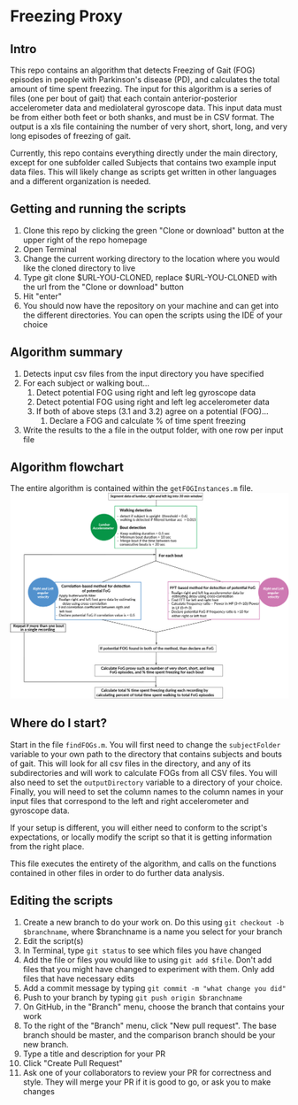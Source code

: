 # Freezing Proxy

## Intro
This repo contains an algorithm that detects Freezing of Gait (FOG) episodes in people with Parkinson's disease (PD), and calculates the total amount of time spent freezing. The input for this algorithm is a series of files (one per bout of gait) that each contain anterior-posterior accelerometer data and mediolateral gyroscope data. This input data must be from either both feet or both shanks, and must be in CSV format. The output is a xls file containing the number of very short, short, long, and very long episodes of freezing of gait.

Currently, this repo contains everything directly under the main directory, except for one subfolder called Subjects that contains two example input data files. This will likely change as scripts get written in other languages and a different organization is needed.

## Getting and running the scripts 
1. Clone this repo by clicking the green "Clone or download" button at the upper right of the repo homepage
2. Open Terminal
3. Change the current working directory to the location where you would like the cloned directory to live
4. Type git clone $URL-YOU-CLONED, replace $URL-YOU-CLONED with the url from the "Clone or download" button
5. Hit "enter"
6. You should now have the repository on your machine and can get into the different directories. You can open the scripts using the IDE of your choice

## Algorithm summary
1. Detects input csv files from the input directory you have specified
2. For each subject or walking bout...
    1. Detect potential FOG using right and left leg gyroscope data
    2. Detect potential FOG using right and left leg accelerometer data
    3. If both of above steps (3.1 and 3.2) agree on a potential (FOG)...
        1. Declare a FOG and calculate % of time spent freezing 
3. Write the results to the a file in the output folder, with one row per input file

## Algorithm flowchart
The entire algorithm is contained within the `getFOGInstances.m` file.
![Algorithm flowchart](https://github.com/BDLab-OR/FoGdetection/blob/master/FOGdetection_Flowchart_updated.png)

## Where do I start?
Start in the file `findFOGs.m`. You will first need to change the `subjectFolder` variable to your own path to the directory that contains subjects and bouts of gait. This will look for all csv files in the directory, and any of its subdirectories and will work to calculate FOGs from all CSV files. You will also need to set the `outputDirectory` variable to a directory of your choice. Finally, you will need to set the column names to the column names in your input files that correspond to the left and right accelerometer and gyroscope data. 

If your setup is different, you will either need to conform to the script's expectations, or locally modify the script so that it is getting information from the right place. 

This file executes the entirety of the algorithm, and calls on the functions contained in other files in order to do further data analysis. 

## Editing the scripts 
1. Create a new branch to do your work on. Do this using `git checkout -b $branchname`, where $branchname is a name you select for your branch
2. Edit the script(s)
3. In Terminal, type `git status` to see which files you have changed
4. Add the file or files you would like to using `git add $file`. Don't add files that you might have changed to experiment with them. Only add files that have necessary edits
5. Add a commit message by typing `git commit -m "what change you did"`
6. Push to your branch by typing `git push origin $branchname`
7. On GitHub, in the "Branch" menu, choose the branch that contains your work
8. To the right of the "Branch" menu, click "New pull request". The base branch should be master, and the comparison branch should be your new branch.
9. Type a title and description for your PR
10. Click "Create Pull Request" 
11. Ask one of your collaborators to review your PR for correctness and style. They will merge your PR if it is good to go, or ask you to make changes
